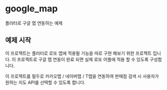 # google_map

플러터로 구글 맵 연동하는 예제

## 예제 시작

이 프로젝트는 플러터로 로또 앱에 적용될 기능을 따로 구현 해보기 위한 프로젝트 입니다.
이 프로젝트로 구글 맵 연동이 완료 되면 실제 로또 어플에 적용 할 수 있도록 구성합니다. 


이 프로젝트를 필두로 카카오맵 / 네이버맵 / T맵을 연동하여 판매점 검색 시 사용자가 원하는 지도 API를 선택할 수 있도록 합니다.